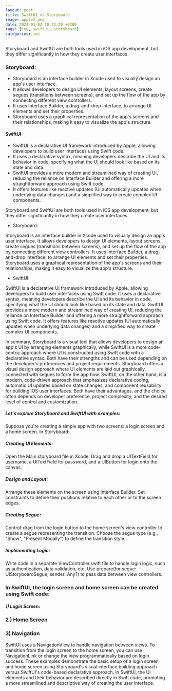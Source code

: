 ```yaml
---
layout: post
title: SwiftUI vs Storyboard
image: apple2.png
date: 2024-01-02 10:23:20 +0200
tags: [ios, swiftui, storyboard]
categories: ios
---
```


Storyboard and SwiftUI are both tools used in iOS app development, but they differ significantly in how they create user interfaces.

### Storyboard:

- Storyboard is an interface builder in Xcode used to visually design an app's user interface.
- It allows developers to design UI elements, layout screens, create segues (transitions between screens), and set up the flow of the app by connecting different view controllers.
- It uses Interface Builder, a drag-and-drop interface, to arrange UI elements and set their properties.
- Storyboard uses a graphical representation of the app's screens and their relationships, making it easy to visualize the app's structure.


#### SwiftUI:

* SwiftUI is a declarative UI framework introduced by Apple, allowing developers to build user interfaces using Swift code.
* It uses a declarative syntax, meaning developers describe the UI and its behavior in code, specifying what the UI should look like based on its state and data.
* SwiftUI provides a more modern and streamlined way of creating UI, reducing the reliance on Interface Builder and offering a more straightforward approach using Swift code.
* It offers features like reactive updates (UI automatically updates when underlying data changes) and a simplified way to create complex UI components.


Storyboard and SwiftUI are both tools used in iOS app development, but they differ significantly in how they create user interfaces.

* Storyboard:

Storyboard is an interface builder in Xcode used to visually design an app's user interface.
It allows developers to design UI elements, layout screens, create segues (transitions between screens), and set up the flow of the app by connecting different view controllers.
It uses Interface Builder, a drag-and-drop interface, to arrange UI elements and set their properties.
Storyboard uses a graphical representation of the app's screens and their relationships, making it easy to visualize the app's structure.

* SwiftUI:

SwiftUI is a declarative UI framework introduced by Apple, allowing developers to build user interfaces using Swift code.
It uses a declarative syntax, meaning developers describe the UI and its behavior in code, specifying what the UI should look like based on its state and data.
SwiftUI provides a more modern and streamlined way of creating UI, reducing the reliance on Interface Builder and offering a more straightforward approach using Swift code.
It offers features like reactive updates (UI automatically updates when underlying data changes) and a simplified way to create complex UI components.

In summary, Storyboard is a visual tool that allows developers to design an app's UI by arranging elements graphically, while SwiftUI is a more code-centric approach where UI is constructed using Swift code with a declarative syntax.
Both have their strengths and can be used depending on the developer's preferences and project requirements.
Storyboard offers a visual design approach where UI elements are laid out graphically, connected with segues to form the app flow.
SwiftUI, on the other hand, is a modern, code-driven approach that emphasizes declarative coding, automatic UI updates based on state changes, and component reusability for building iOS user interfaces.
Both have their advantages, and the choice often depends on developer preference, project complexity, and the desired level of control and customization.

##### Let's explore Storyboard and SwiftUI with examples:
Suppose you're creating a simple app with two screens: a login screen and a home screen. 
In Storyboard:
##### Creating UI Elements:

Open the Main.storyboard file in Xcode.
Drag and drop a UITextField for username, a UITextField for password, and a UIButton for login onto the canvas.

##### Design and Layout:

Arrange these elements on the screen using Interface Builder.
Set constraints to define their positions relative to each other or to the screen edges.

##### Creating Segue:

Control-drag from the login button to the home screen's view controller to create a segue representing the transition.
Choose the segue type (e.g., "Show", "Present Modally") to define the transition style.

##### Implementing Logic:

Write code in a separate ViewController.swift file to handle login logic, such as authentication, data validation, etc.
Use prepare(for segue: UIStoryboardSegue, sender: Any?) to pass data between view controllers.

### In SwiftUI, the login screen and home screen can be created using Swift code:

##### 1) Login Screen:

<script src="https://gist.github.com/gungorhafize/051cb8d69e6ffa19c927a1c01cf36818.js"></script>

### 2 ) Home Screen
<script src="https://gist.github.com/gungorhafize/8e30469cb4c9745f581ae5aac58868f9.js"></script>

### 3) Navigation
SwiftUI uses a NavigationView to handle navigation between views.
To transition from the login screen to the home screen, you can use NavigationLink or change the view programmatically based on login success.
These examples demonstrate the basic setup of a login screen and home screen using Storyboard's visual interface building approach versus SwiftUI's code-based declarative approach. In SwiftUI, the UI elements and their behavior are described directly in Swift code, promoting a more streamlined and descriptive way of creating the user interface.

